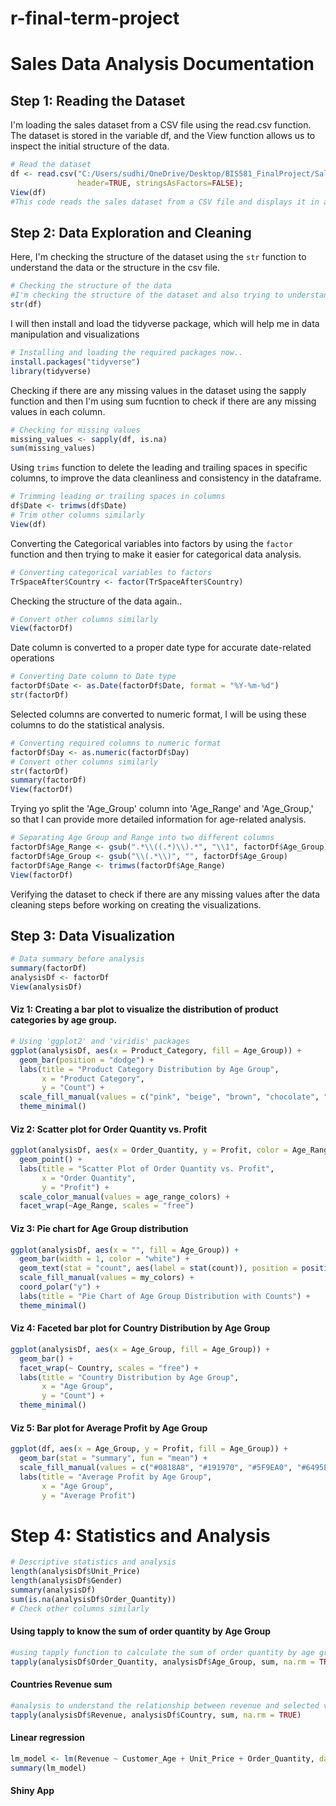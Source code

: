 # r-final-term-project

# Sales Data Analysis Documentation

## Step 1: Reading the Dataset
I'm loading the sales dataset from a CSV file using the read.csv function. The dataset is stored in the variable df, and the View function allows us to inspect the initial structure of the data.

```R
# Read the dataset
df <- read.csv("C:/Users/sudhi/OneDrive/Desktop/BIS581_FinalProject/Sales.csv", 
               header=TRUE, stringsAsFactors=FALSE);
View(df)
#This code reads the sales dataset from a CSV file and displays it in a tabular format.
```

## Step 2: Data Exploration and Cleaning
Here, I'm checking the structure of the dataset using the ```str``` function to understand the data or the structure in the csv file.

```R
# Checking the structure of the data
#I'm checking the structure of the dataset and also trying to understand its composition.
str(df)
```
I will then install and load the tidyverse package, which will help me in data manipulation and visualizations
```R
# Installing and loading the required packages now..
install.packages("tidyverse")
library(tidyverse)
```

Checking if there are any missing values in the dataset using the sapply function and then I'm using sum fucntion to check if there are any missing values in each column.
```R
# Checking for missing values
missing_values <- sapply(df, is.na)
sum(missing_values)
```

 Using ```trims``` function to delete the leading and trailing spaces in specific columns, to improve the data cleanliness and consistency in the dataframe.
```R
# Trimming leading or trailing spaces in columns
df$Date <- trimws(df$Date)
# Trim other columns similarly
View(df)
```

Converting the Categorical variables into factors by using the ```factor``` function and then trying to make it easier for categorical data analysis.
```R
# Converting categorical variables to factors
TrSpaceAfter$Country <- factor(TrSpaceAfter$Country)
```
Checking the structure of the data again..
```R
# Convert other columns similarly
View(factorDf)
```
Date column is converted to a proper date type for accurate date-related operations
```R
# Converting Date column to Date type
factorDf$Date <- as.Date(factorDf$Date, format = "%Y-%m-%d")
str(factorDf)
```
Selected columns are converted to numeric format, I will be using these columns to do the statistical analysis.
```R
# Converting required columns to numeric format
factorDf$Day <- as.numeric(factorDf$Day)
# Convert other columns similarly
str(factorDf)
summary(factorDf)
View(factorDf)
```
Trying yo split the 'Age_Group' column into 'Age_Range' and 'Age_Group,' so that I can provide more detailed information for age-related analysis.
```R
# Separating Age Group and Range into two different columns
factorDf$Age_Range <- gsub(".*\\((.*)\\).*", "\\1", factorDf$Age_Group)
factorDf$Age_Group <- gsub("\\(.*\\)", "", factorDf$Age_Group)
factorDf$Age_Range <- trimws(factorDf$Age_Range)
View(factorDf)
```

Verifying the dataset to check if there are any missing values after the data cleaning steps before working on creating the visualizations.
## Step 3: Data Visualization
```R
# Data summary before analysis
summary(factorDf)
analysisDf <- factorDf
View(analysisDf)
```

#### Viz 1: Creating a bar plot to visualize the distribution of product categories by age group.
```R
# Using 'ggplot2' and 'viridis' packages
ggplot(analysisDf, aes(x = Product_Category, fill = Age_Group)) +
  geom_bar(position = "dodge") +
  labs(title = "Product Category Distribution by Age Group",
       x = "Product Category",
       y = "Count") +
  scale_fill_manual(values = c("pink", "beige", "brown", "chocolate", "orange")) +
  theme_minimal()

```

#### Viz 2: Scatter plot for Order Quantity vs. Profit
```R
ggplot(analysisDf, aes(x = Order_Quantity, y = Profit, color = Age_Range)) +
  geom_point() +
  labs(title = "Scatter Plot of Order Quantity vs. Profit",
       x = "Order Quantity",
       y = "Profit") +
  scale_color_manual(values = age_range_colors) +
  facet_wrap(~Age_Range, scales = "free")
```

#### Viz 3: Pie chart for Age Group distribution
```R 
ggplot(analysisDf, aes(x = "", fill = Age_Group)) +
  geom_bar(width = 1, color = "white") +
  geom_text(stat = "count", aes(label = stat(count)), position = position_stack(vjust = 0.5), color = "black", size = 4) +
  scale_fill_manual(values = my_colors) +
  coord_polar("y") +
  labs(title = "Pie Chart of Age Group Distribution with Counts") +
  theme_minimal()
```
#### Viz 4: Faceted bar plot for Country Distribution by Age Group
```R
ggplot(analysisDf, aes(x = Age_Group, fill = Age_Group)) +
  geom_bar() +
  facet_wrap(~ Country, scales = "free") +
  labs(title = "Country Distribution by Age Group",
       x = "Age Group",
       y = "Count") +
  theme_minimal()
```
#### Viz 5: Bar plot for Average Profit by Age Group
```R
ggplot(df, aes(x = Age_Group, y = Profit, fill = Age_Group)) +
  geom_bar(stat = "summary", fun = "mean") +
  scale_fill_manual(values = c("#0818A8", "#191970", "#5F9EA0", "#6495ED")) +
  labs(title = "Average Profit by Age Group",
       x = "Age Group",
       y = "Average Profit")
```

# Step 4: Statistics and Analysis
```R
# Descriptive statistics and analysis
length(analysisDf$Unit_Price)
length(analysisDf$Gender)
summary(analysisDf)
sum(is.na(analysisDf$Order_Quantity))
# Check other columns similarly
```

#### Using tapply to know the sum of order quantity by Age Group
```R
#using tapply function to calculate the sum of order quantity by age group
tapply(analysisDf$Order_Quantity, analysisDf$Age_Group, sum, na.rm = TRUE)
```

#### Countries Revenue sum
```R
#analysis to understand the relationship between revenue and selected variables
tapply(analysisDf$Revenue, analysisDf$Country, sum, na.rm = TRUE)
```

#### Linear regression
```R
lm_model <- lm(Revenue ~ Customer_Age + Unit_Price + Order_Quantity, data = analysisDf)
summary(lm_model)
```

#### Shiny App 


